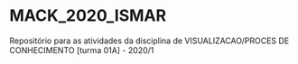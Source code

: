 # MACK_2020_ISMAR
Repositório para as atividades da disciplina de VISUALIZACAO/PROCES DE CONHECIMENTO [turma 01A] - 2020/1 
